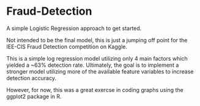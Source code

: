 # Fraud-Detection
A simple Logistic Regression approach to get started.

Not intended to be the final model, this is just a jumping off point for the IEE-CIS Fraud Detection competition on Kaggle.

This is a simple log regression model utilizing only 4 main factors which yielded a ~63% detection rate.  Ultimately, the goal is to implement a stronger model utilizing more of the available feature variables to increase detection accuracy.

However, for now, this was a great exercse in coding graphs using the ggplot2 package in R.
